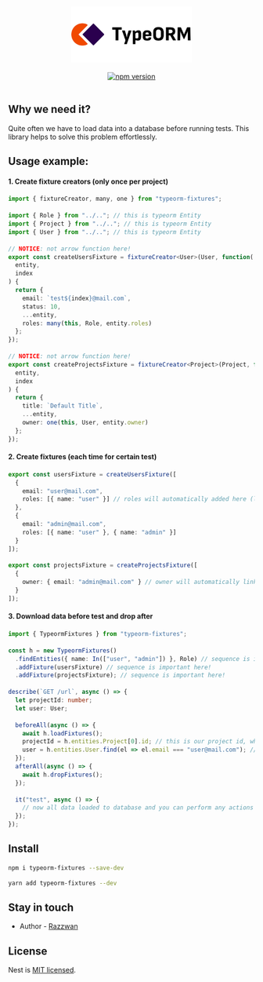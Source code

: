 <div align="center">
  <a href="http://typeorm.io/">
    <img src="https://github.com/typeorm/typeorm/raw/master/resources/logo_big.png" width="246" height="114">
  </a>
  <br>
  <br>
  <a href="https://badge.fury.io/js/typeorm-fixtures">
    <img src="https://badge.fury.io/js/typeorm-fixtures.svg" alt="npm version" height="18">
  </a>
  <br>
  <br>
</div>

## Why we need it?

Quite often we have to load data into a database before running tests.
This library helps to solve this problem effortlessly.

## Usage example:

#### 1. Create fixture creators (only once per project)

```typescript
import { fixtureCreator, many, one } from "typeorm-fixtures";

import { Role } from "../.."; // this is typeorm Entity
import { Project } from "../.."; // this is typeorm Entity
import { User } from "../.."; // this is typeorm Entity

// NOTICE: not arrow function here!
export const createUsersFixture = fixtureCreator<User>(User, function(
  entity,
  index
) {
  return {
    email: `test${index}@mail.com`,
    status: 10,
    ...entity,
    roles: many(this, Role, entity.roles)
  };
});

// NOTICE: not arrow function here!
export const createProjectsFixture = fixtureCreator<Project>(Project, function(
  entity,
  index
) {
  return {
    title: `Default Title`,
    ...entity,
    owner: one(this, User, entity.owner)
  };
});
```

#### 2. Create fixtures (each time for certain test)

```typescript
export const usersFixture = createUsersFixture([
  {
    email: "user@mail.com",
    roles: [{ name: "user" }] // roles will automatically added here (look usage)
  },
  {
    email: "admin@mail.com",
    roles: [{ name: "user" }, { name: "admin" }]
  }
]);

export const projectsFixture = createProjectsFixture([
  {
    owner: { email: "admin@mail.com" } // owner will automatically linked with user above
  }
]);
```

#### 3. Download data before test and drop after

```typescript
import { TypeormFixtures } from "typeorm-fixtures";

const h = new TypeormFixtures()
  .findEntities({ name: In(["user", "admin"]) }, Role) // sequence is important here!
  .addFixture(usersFixture) // sequence is important here!
  .addFixture(projectsFixture); // sequence is important here!

describe(`GET /url`, async () => {
  let projectId: number;
  let user: User;

  beforeAll(async () => {
    await h.loadFixtures();
    projectId = h.entities.Project[0].id; // this is our project id, which was loaded
    user = h.entities.User.find(el => el.email === "user@mail.com"); // we also can find loaded user by email
  });
  afterAll(async () => {
    await h.dropFixtures();
  });

  it("test", async () => {
    // now all data loaded to database and you can perform any actions here
  });
});
```

## Install

```bash
npm i typeorm-fixtures --save-dev
```

```bash
yarn add typeorm-fixtures --dev
```

## Stay in touch

- Author - [Razzwan](https://t.me/Razzwan)

## License

Nest is [MIT licensed](LICENSE).
